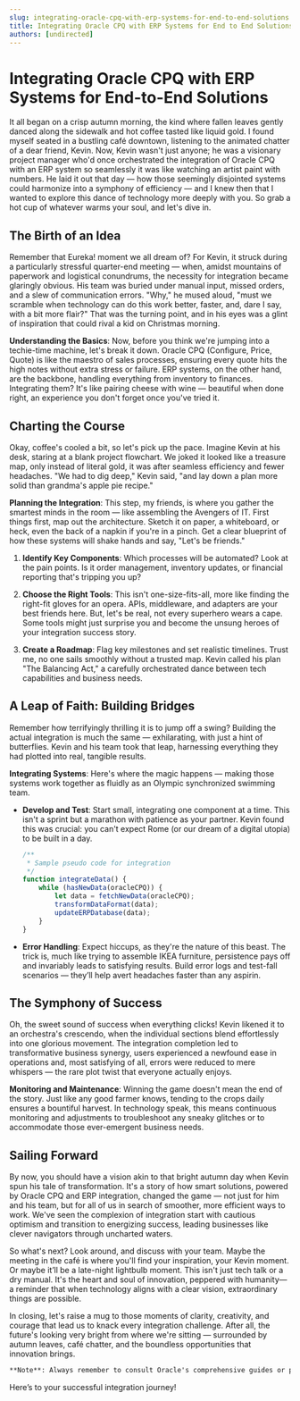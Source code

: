 ```yaml
---
slug: integrating-oracle-cpq-with-erp-systems-for-end-to-end-solutions
title: Integrating Oracle CPQ with ERP Systems for End to End Solutions
authors: [undirected]
---
```



# Integrating Oracle CPQ with ERP Systems for End-to-End Solutions

It all began on a crisp autumn morning, the kind where fallen leaves gently danced along the sidewalk and hot coffee tasted like liquid gold. I found myself seated in a bustling café downtown, listening to the animated chatter of a dear friend, Kevin. Now, Kevin wasn't just anyone; he was a visionary project manager who'd once orchestrated the integration of Oracle CPQ with an ERP system so seamlessly it was like watching an artist paint with numbers. He laid it out that day — how those seemingly disjointed systems could harmonize into a symphony of efficiency — and I knew then that I wanted to explore this dance of technology more deeply with you. So grab a hot cup of whatever warms your soul, and let's dive in.

## The Birth of an Idea

Remember that Eureka! moment we all dream of? For Kevin, it struck during a particularly stressful quarter-end meeting — when, amidst mountains of paperwork and logistical conundrums, the necessity for integration became glaringly obvious. His team was buried under manual input, missed orders, and a slew of communication errors. "Why," he mused aloud, "must we scramble when technology can do this work better, faster, and, dare I say, with a bit more flair?" That was the turning point, and in his eyes was a glint of inspiration that could rival a kid on Christmas morning.

**Understanding the Basics**: Now, before you think we're jumping into a techie-time machine, let's break it down. Oracle CPQ (Configure, Price, Quote) is like the maestro of sales processes, ensuring every quote hits the high notes without extra stress or failure. ERP systems, on the other hand, are the backbone, handling everything from inventory to finances. Integrating them? It's like pairing cheese with wine — beautiful when done right, an experience you don't forget once you've tried it.

## Charting the Course

Okay, coffee's cooled a bit, so let's pick up the pace. Imagine Kevin at his desk, staring at a blank project flowchart. We joked it looked like a treasure map, only instead of literal gold, it was after seamless efficiency and fewer headaches. "We had to dig deep," Kevin said, "and lay down a plan more solid than grandma's apple pie recipe."

**Planning the Integration**: This step, my friends, is where you gather the smartest minds in the room — like assembling the Avengers of IT. First things first, map out the architecture. Sketch it on paper, a whiteboard, or heck, even the back of a napkin if you're in a pinch. Get a clear blueprint of how these systems will shake hands and say, "Let's be friends."

1. **Identify Key Components**: Which processes will be automated? Look at the pain points. Is it order management, inventory updates, or financial reporting that's tripping you up? 

2. **Choose the Right Tools**: This isn't one-size-fits-all, more like finding the right-fit gloves for an opera. APIs, middleware, and adapters are your best friends here. But, let's be real, not every superhero wears a cape. Some tools might just surprise you and become the unsung heroes of your integration success story.

3. **Create a Roadmap**: Flag key milestones and set realistic timelines. Trust me, no one sails smoothly without a trusted map. Kevin called his plan "The Balancing Act," a carefully orchestrated dance between tech capabilities and business needs.

## A Leap of Faith: Building Bridges

Remember how terrifyingly thrilling it is to jump off a swing? Building the actual integration is much the same — exhilarating, with just a hint of butterflies. Kevin and his team took that leap, harnessing everything they had plotted into real, tangible results.

**Integrating Systems**: Here's where the magic happens — making those systems work together as fluidly as an Olympic synchronized swimming team.

- **Develop and Test**: Start small, integrating one component at a time. This isn't a sprint but a marathon with patience as your partner. Kevin found this was crucial: you can't expect Rome (or our dream of a digital utopia) to be built in a day.

  ```javascript
  /**
   * Sample pseudo code for integration
   */
  function integrateData() {
      while (hasNewData(oracleCPQ)) {
          let data = fetchNewData(oracleCPQ);
          transformDataFormat(data);
          updateERPDatabase(data);
      }
  }
  ```

- **Error Handling**: Expect hiccups, as they're the nature of this beast. The trick is, much like trying to assemble IKEA furniture, persistence pays off and invariably leads to satisfying results. Build error logs and test-fall scenarios — they’ll help avert headaches faster than any aspirin.

## The Symphony of Success

Oh, the sweet sound of success when everything clicks! Kevin likened it to an orchestra's crescendo, when the individual sections blend effortlessly into one glorious movement. The integration completion led to transformative business synergy, users experienced a newfound ease in operations and, most satisfying of all, errors were reduced to mere whispers — the rare plot twist that everyone actually enjoys.

**Monitoring and Maintenance**: Winning the game doesn't mean the end of the story. Just like any good farmer knows, tending to the crops daily ensures a bountiful harvest. In technology speak, this means continuous monitoring and adjustments to troubleshoot any sneaky glitches or to accommodate those ever-emergent business needs.

## Sailing Forward

By now, you should have a vision akin to that bright autumn day when Kevin spun his tale of transformation. It's a story of how smart solutions, powered by Oracle CPQ and ERP integration, changed the game — not just for him and his team, but for all of us in search of smoother, more efficient ways to work. We've seen the complexion of integration start with cautious optimism and transition to energizing success, leading businesses like clever navigators through uncharted waters.

So what's next? Look around, and discuss with your team. Maybe the meeting in the café is where you'll find your inspiration, your Kevin moment. Or maybe it’ll be a late-night lightbulb moment. This isn't just tech talk or a dry manual. It's the heart and soul of innovation, peppered with humanity—a reminder that when technology aligns with a clear vision, extraordinary things are possible.

In closing, let's raise a mug to those moments of clarity, creativity, and courage that lead us to knack every integration challenge. After all, the future's looking very bright from where we're sitting — surrounded by autumn leaves, café chatter, and the boundless opportunities that innovation brings.

```markdown
**Note**: Always remember to consult Oracle's comprehensive guides or professional consultants for any specifics related to your individual integration needs. Every business is unique and might require tailored solutions.
```

Here’s to your successful integration journey!